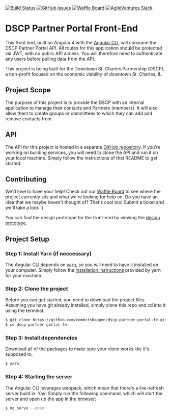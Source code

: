 [![Build Status](https://semaphoreci.com/api/v1/commitshappen/dscp-partner-portal-fe/branches/master/shields_badge.svg)](https://semaphoreci.com/commitshappen/dscp-partner-portal-fe) [![GitHub issues](https://img.shields.io/github/issues/commitshappen/DSCP-Partner-Portal-FE.svg)](https://github.com/commitshappen/DSCP-Partner-Portal-FE/issues) [![Waffle Board](https://img.shields.io/badge/waffle.io-Board-b3d4fc.svg)](https://waffle.io/commitshappen/DSCP-Partner-Portal-FE) [![AgileVentures Slack](https://img.shields.io/badge/AgileVentures-%23downtownstcharles-orange.svg)](https://www.agileventures.org/projects/dscp-partner-portal)

# DSCP Partner Portal Front-End
This front end, built on Angular 4 with the [Angular CLI](https://github.com/angular/angular-cli), will consume the DSCP Partner Portal API. All routes for this application should be protected via JWT, with no public API access. You will therefore need to authenticate any users before pulling data from the API.

This project is being built for the Downtown St. Charles Partnership (DSCP), a non-profit focused on the economic viability of downtown St. Charles, IL.

## Project Scope
The purpose of this project is to provide the DSCP with an internal application to manage their contacts and Partners (members). It will also allow them to create groups or committees to which they can add and remove contacts from.

## API
The API for this project is hosted in a separate [GitHub repository](https://github.com/commitshappen/DSCP-Partner-Portal-API). If you're working on building services, you will need to clone the API and run it on your local machine. Simply follow the instructions of that README to get started.

## Contributing
We'd love to have your help! Check out our [Waffle Board](https://waffle.io/commitshappen/DSCP-Partner-Portal-FE) to see where the project currently sits and what we're looking for help on. Do you have an idea that we maybe haven't thought of? That's cool too! Submit a ticket and we'll take a look :)

You can find the design prototype for the front-end by viewing the [design prototype](https://xd.adobe.com/view/287c1243-35f0-49f2-be73-94331ea84aae).

## Project Setup
### Step 1: Install Yarn (if neccessary)
The Angular CLI depends on [yarn](https://yarnpkg.com/en/), so you will need to have it installed on your computer. Simply follow the [installation instructions](https://yarnpkg.com/en/docs/install) provided by yarn for your machine. 

### Step 2: Clone the project
Before you can get started, you need to download the project files. Assuming you have git already installed, simply clone this repo and cd into it using the terminal.
```bash
$ git clone https://github.com/commitshappen/dscp-partner-portal-fe.git
$ cd dscp-partner-portal-fe
```

### Step 3: Install dependencies
Download all of the packages to make sure your clone works like it's supposed to.
```bash
$ yarn
```

### Step 4: Starting the server
The Angular CLI leverages webpack, which mean that there's a live-refresh server build in. Yay! Simply run the following command, which will start the server and open up the app in the browser:
```bash
$ ng serve --open
```
